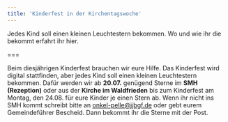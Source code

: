 ```yaml
---
title: 'Kinderfest in der Kirchentagswoche'
---
```


Jedes Kind soll einen kleinen Leuchtestern bekommen. Wo und wie ihr die bekommt erfahrt ihr hier.

===

Beim diesjährigen Kinderfest brauchen wir eure Hilfe. Das Kinderfest wird digital stattfinden, aber jedes Kind soll einen kleinen Leuchtestern bekommen. Dafür werden wir ab **20.07.** genügend Sterne im **SMH (Rezeption)** oder aus der **Kirche im Waldfrieden** bis zum Kinderfest am Montag, den 24.08. für eure Kinder je einen Stern ab. 
Wenn ihr nicht ins SMH kommt schreibt bitte an onkel-pelle@jjbgf.de oder gebt eurem Gemeindeführer Bescheid. Dann bekommt ihr die Sterne mit der Post. 
